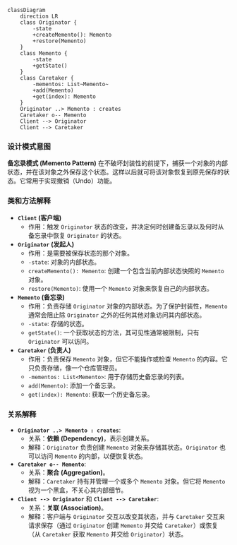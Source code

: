 ```mermaid
classDiagram
    direction LR
    class Originator {
        -state
        +createMemento(): Memento
        +restore(Memento)
    }
    class Memento {
        -state
        +getState()
    }
    class Caretaker {
        -mementos: List~Memento~
        +add(Memento)
        +get(index): Memento
    }
    Originator ..> Memento : creates
    Caretaker o-- Memento
    Client --> Originator
    Client --> Caretaker
```

### 设计模式意图

**备忘录模式 (Memento Pattern)** 在不破坏封装性的前提下，捕获一个对象的内部状态，并在该对象之外保存这个状态。这样以后就可将该对象恢复到原先保存的状态。它常用于实现撤销（Undo）功能。

### 类和方法解释

*   **`Client` (客户端)**
    *   作用：触发 `Originator` 状态的改变，并决定何时创建备忘录以及何时从备忘录中恢复 `Originator` 的状态。
*   **`Originator` (发起人)**
    *   作用：是需要被保存状态的那个对象。
    *   `-state`: 对象的内部状态。
    *   `createMemento(): Memento`: 创建一个包含当前内部状态快照的 `Memento` 对象。
    *   `restore(Memento)`: 使用一个 `Memento` 对象来恢复自己的内部状态。
*   **`Memento` (备忘录)**
    *   作用：负责存储 `Originator` 对象的内部状态。为了保护封装性，`Memento` 通常会阻止除 `Originator` 之外的任何其他对象访问其内部状态。
    *   `-state`: 存储的状态。
    *   `getState()`: 一个获取状态的方法，其可见性通常被限制，只有 `Originator` 可以访问。
*   **`Caretaker` (负责人)**
    *   作用：负责保存 `Memento` 对象，但它不能操作或检查 `Memento` 的内容。它只负责存储，像一个仓库管理员。
    *   `-mementos: List<Memento>`: 用于存储历史备忘录的列表。
    *   `add(Memento)`: 添加一个备忘录。
    *   `get(index): Memento`: 获取一个历史备忘录。

### 关系解释

*   **`Originator ..> Memento : creates`**:
    *   关系：**依赖 (Dependency)**，表示创建关系。
    *   解释：`Originator` 负责创建 `Memento` 对象来存储其状态。`Originator` 也可以访问 `Memento` 的内部，以便恢复状态。
*   **`Caretaker o-- Memento`**:
    *   关系：**聚合 (Aggregation)**。
    *   解释：`Caretaker` 持有并管理一个或多个 `Memento` 对象。但它将 `Memento` 视为一个黑盒，不关心其内部细节。
*   **`Client --> Originator`** 和 **`Client --> Caretaker`**:
    *   关系：**关联 (Association)**。
    *   解释：客户端与 `Originator` 交互以改变其状态，并与 `Caretaker` 交互来请求保存（通过 `Originator` 创建 `Memento` 并交给 `Caretaker`）或恢复（从 `Caretaker` 获取 `Memento` 并交给 `Originator`）状态。